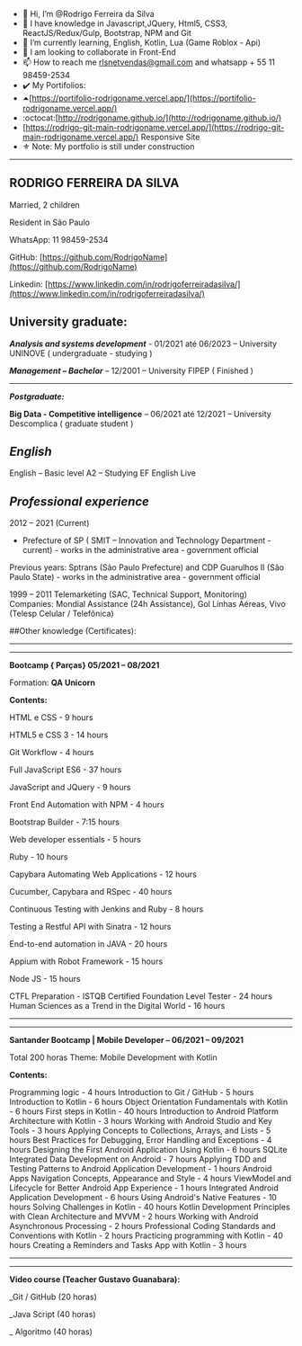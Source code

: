 - 👋 Hi, I’m @Rodrigo Ferreira da Silva
- 👀 I have knowledge in Javascript,JQuery, Html5, CSS3, ReactJS/Redux/Gulp, Bootstrap, NPM and Git 
- 🌱 I’m currently learning, English, Kotlin, Lua (Game Roblox - Api)
- 💞️ I am looking to collaborate in Front-End
- 📫 How to reach me rlsnetvendas@gmail.com and whatsapp + 55 11 98459-2534
- ✔️ My Portifolios:
- ⏶[https://portifolio-rodrigoname.vercel.app/](https://portifolio-rodrigoname.vercel.app/)
- :octocat:[http://rodrigoname.github.io/](http://rodrigoname.github.io/)
- [https://rodrigo-git-main-rodrigoname.vercel.app/](https://rodrigo-git-main-rodrigoname.vercel.app/) Responsive Site
- ⚜️ Note: My portfolio is still under construction
***


## RODRIGO FERREIRA DA SILVA

Married, 2 children

Resident in São Paulo

WhatsApp: 11 98459-2534 

GitHub:  [https://github.com/RodrigoName](https://github.com/RodrigoName) 

Linkedin:  [https://www.linkedin.com/in/rodrigoferreiradasilva/](https://www.linkedin.com/in/rodrigoferreiradasilva/)



## University graduate:

***Analysis and systems development*** - 01/2021 até 06/2023 – University UNINOVE ( undergraduate - studying ) 

***Management – Bachelor*** – 12/2001 – University FIPEP ( Finished )

***

***Postgraduate:***

**Big Data - Competitive intelligence** – 06/2021 até 12/2021 – University Descomplica ( graduate student )


## ***English***
English – Basic level A2 – Studying EF English Live


## ***Professional experience***

2012 – 2021 (Current)

* Prefecture of SP ( SMIT – Innovation and Technology Department - current) - works in the administrative area - government official

Previous years:
Sptrans (São Paulo Prefecture) and CDP Guarulhos II (São Paulo State) - works in the administrative area - government official

1999 – 2011
Telemarketing (SAC, Technical Support, Monitoring)
Companies: Mondial Assistance (24h Assistance), Gol Linhas Aéreas, Vivo (Telesp Celular / Telefônica)




##Other knowledge (Certificates):

***
***

**Bootcamp { Parças} 05/2021 – 08/2021** 

Formation: **QA Unicorn**

**Contents:**

HTML e CSS - 9 hours

HTML5 e CSS 3 - 14 hours

Git Workflow - 4 hours

Full JavaScript ES6 - 37 hours

JavaScript and JQuery - 9 hours

Front End Automation with NPM - 4 hours

Bootstrap Builder - 7:15 hours

Web developer essentials - 5 hours

Ruby - 10 hours

Capybara Automating Web Applications - 12 hours

Cucumber, Capybara and RSpec - 40 hours

Continuous Testing with Jenkins and Ruby - 8 hours

Testing a Restful API with Sinatra - 12 hours

End-to-end automation in JAVA - 20 hours

Appium with Robot Framework - 15 hours

Node JS - 15 hours

CTFL Preparation - ISTQB Certified Foundation Level Tester - 24 hours Human Sciences as a Trend in the Digital World - 16 hours


***
***

**Santander Bootcamp | Mobile Developer – 06/2021 – 09/2021**

Total 200 horas
Theme: Mobile Development with Kotlin


**Contents:**

Programming logic - 4 hours
Introduction to Git / GitHub - 5 hours
Introduction to Kotlin - 6 hours
Object Orientation Fundamentals with Kotlin - 6 hours
First steps in Kotlin - 40 hours
Introduction to Android Platform Architecture with Kotlin - 3 hours
Working with Android Studio and Key Tools - 3 hours
Applying Concepts to Collections, Arrays, and Lists - 5 hours
Best Practices for Debugging, Error Handling and Exceptions - 4 hours
Designing the First Android Application Using Kotlin - 6 hours
SQLite Integrated Data Development on Android - 7 hours
Applying TDD and Testing Patterns to Android Application Development - 1 hours
Android Apps Navigation Concepts, Appearance and Style - 4 hours
ViewModel and Lifecycle for Better Android App Experience - 1 hours
Integrated Android Application Development - 6 hours
Using Android's Native Features - 10 hours
Solving Challenges in Kotlin - 40 hours
Kotlin Development Principles with Clean Architecture and MVVM - 2 hours
Working with Android Asynchronous Processing - 2 hours
Professional Coding Standards and Conventions with Kotlin - 2 hours
Practicing programming with Kotlin - 40 hours
Creating a Reminders and Tasks App with Kotlin - 3 hours



***
***

**Video course (Teacher Gustavo Guanabara):**

_Git / GitHub (20 horas) 

_Java Script (40 horas) 

_ Algoritmo (40 horas)
